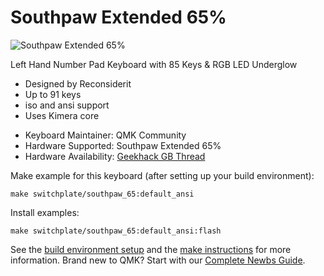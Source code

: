 # Southpaw Extended 65%

![Southpaw Extended 65%](https://i.imgur.com/9HSWmmll.jpg)

Left Hand Number Pad Keyboard with 85 Keys & RGB LED Underglow
- Designed by Reconsiderit
- Up to 91 keys
- iso and ansi support
- Uses Kimera core

* Keyboard Maintainer: QMK Community
* Hardware Supported: Southpaw Extended 65%
* Hardware Availability: [Geekhack GB Thread](https://geekhack.org/index.php?topic=92344.0)

Make example for this keyboard (after setting up your build environment):

    make switchplate/southpaw_65:default_ansi

Install examples:

    make switchplate/southpaw_65:default_ansi:flash

See the [build environment setup](https://docs.qmk.fm/#/getting_started_build_tools) and the [make instructions](https://docs.qmk.fm/#/getting_started_make_guide) for more information. Brand new to QMK? Start with our [Complete Newbs Guide](https://docs.qmk.fm/#/newbs).
